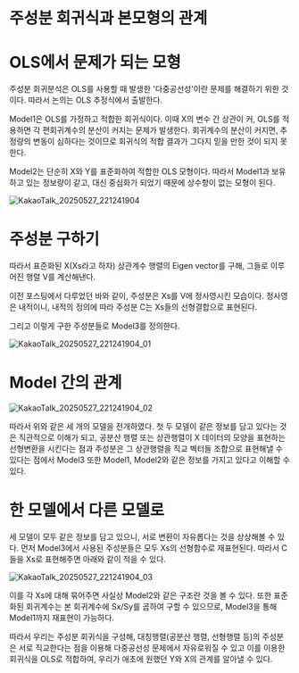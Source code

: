 # 주성분 회귀식과 본모형의 관계

# OLS에서 문제가 되는 모형

주성분 회귀분석은 OLS를 사용할 때 발생한 '다중공선성'이란 문제를 해결하기 위한 것이다. 
따라서 논의는 OLS 추정식에서 출발한다. 

Model1은 OLS를 가정하고 적합한 회귀식이다. 이때 X의 변수 간 상관이 커, OLS를 적용하면 각 편회귀계수의 분산이 커지는 문제가 발생한다.
회귀계수의 분산이 커지면, 추정량의 변동이 심하다는 것이므로 
회귀식의 적합 결과가 그다지 믿을 만한 것이 되지 못한다. 

Model2는 단순히 X와 Y를 표준화하여 적합한 OLS 모형이다. 따라서 Model1과 보유하고 있는 정보량이 같고, 대신 중심화가 되었기 때문에 
상수항이 없는 모형이 된다. 

![KakaoTalk_20250527_221241904](https://github.com/user-attachments/assets/4419237c-aec8-4110-9d83-95322ab0c590)

# 주성분 구하기

따라서 표준화된 X(Xs라고 하자) 상관계수 행렬의 Eigen vector를 구해,
그들로 이루어진 행렬 V를 계산해낸다.

이전 포스팅에서 다루었던 바와 같이, 주성분은 Xs를 V에 정사영시킨 모습이다. 
정사영은 내적이니, 내적의 정의에 따라 주성분 C는 Xs들의 선형결합으로 표현된다.

그리고 이렇게 구한 주성분들로 Model3를 정의한다.

![KakaoTalk_20250527_221241904_01](https://github.com/user-attachments/assets/05af902c-a4fa-4283-b4df-6737e4f624d5)

# Model 간의 관계

![KakaoTalk_20250527_221241904_02](https://github.com/user-attachments/assets/543535b3-36f9-45cc-a1cb-946ea6d6bbb5)

따라서 위와 같은 세 개의 모델을 전개하였다. 첫 두 모델이 같은 정보를 담고 있다는 것은 직관적으로 이해가 되고,
공분산 행렬 또는 상관행렬이 X 데이터의 모양을 표현하는 선형변환을 시킨다는 점과 주성분은 그 상관행렬을 직교 벡터들 조합으로 표현해낼 수 있다는 점에서
Model3 또한 Model1, Model2와 같은 정보를 가지고 있다고 이해할 수 있다. 

# 한 모델에서 다른 모델로

세 모델이 모두 같은 정보를 담고 있으니, 서로 변환이 자유롭다는 것을 상상해볼 수 있다. 
먼저 Model3에서 사용된 주성분들은 모두 Xs의 선형함수로 재표현된다.
따라서 C들을 Xs로 표현해주면 아래와 같이 적을 수 있다.

![KakaoTalk_20250527_221241904_03](https://github.com/user-attachments/assets/0cb8210f-0cee-4a0b-a61f-1c9c8b64c04b)

이를 각 Xs에 대해 묶어주면 사실상 Model2와 같은 구조란 것을 볼 수 있다.
또한 표준화된 회귀계수는 본 회귀계수에 Sx/Sy를 곱하여 구할 수 있으므로, Model3을 통해 Model1까지 재표현이 가능하다.

따라서 우리는 주성분 회귀식을 구성해, 대칭행렬(공분산 행렬, 선형행렬 등)의 주성분은 서로 직교한다는 점을 이용해 다중공선성 문제에서 자유로워질 수 있고
이를 이용한 회귀식을 OLS로 적합하여, 우리가 애초에 원했던 Y와 X의 관계를 알아낼 수 있다. 
